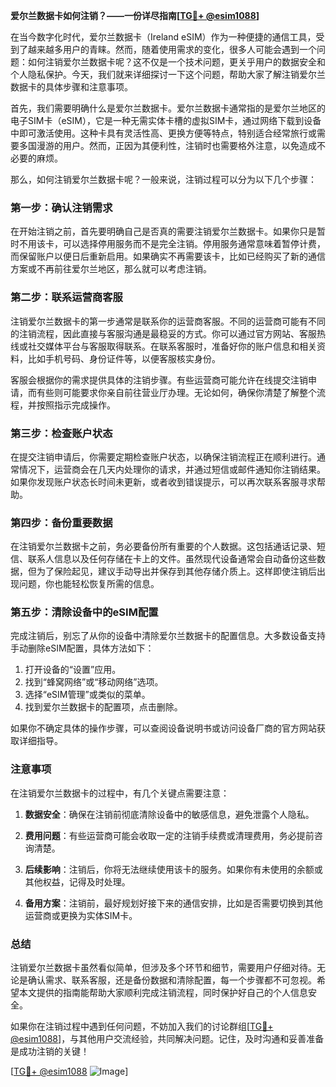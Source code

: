 **爱尔兰数据卡如何注销？——一份详尽指南[[TG💪+ @esim1088](https://t.me/s/esim1088)]**

在当今数字化时代，爱尔兰数据卡（Ireland eSIM）作为一种便捷的通信工具，受到了越来越多用户的青睐。然而，随着使用需求的变化，很多人可能会遇到一个问题：如何注销爱尔兰数据卡呢？这不仅是一个技术问题，更关乎用户的数据安全和个人隐私保护。今天，我们就来详细探讨一下这个问题，帮助大家了解注销爱尔兰数据卡的具体步骤和注意事项。

首先，我们需要明确什么是爱尔兰数据卡。爱尔兰数据卡通常指的是爱尔兰地区的电子SIM卡（eSIM），它是一种无需实体卡槽的虚拟SIM卡，通过网络下载到设备中即可激活使用。这种卡具有灵活性高、更换方便等特点，特别适合经常旅行或需要多国漫游的用户。然而，正因为其便利性，注销时也需要格外注意，以免造成不必要的麻烦。

那么，如何注销爱尔兰数据卡呢？一般来说，注销过程可以分为以下几个步骤：

### 第一步：确认注销需求

在开始注销之前，首先要明确自己是否真的需要注销爱尔兰数据卡。如果你只是暂时不用该卡，可以选择停用服务而不是完全注销。停用服务通常意味着暂停计费，而保留账户以便日后重新启用。如果确实不再需要该卡，比如已经购买了新的通信方案或不再前往爱尔兰地区，那么就可以考虑注销。

### 第二步：联系运营商客服

注销爱尔兰数据卡的第一步通常是联系你的运营商客服。不同的运营商可能有不同的注销流程，因此直接与客服沟通是最稳妥的方式。你可以通过官方网站、客服热线或社交媒体平台与客服取得联系。在联系客服时，准备好你的账户信息和相关资料，比如手机号码、身份证件等，以便客服核实身份。

客服会根据你的需求提供具体的注销步骤。有些运营商可能允许在线提交注销申请，而有些则可能要求你亲自前往营业厅办理。无论如何，确保你清楚了解整个流程，并按照指示完成操作。

### 第三步：检查账户状态

在提交注销申请后，你需要定期检查账户状态，以确保注销流程正在顺利进行。通常情况下，运营商会在几天内处理你的请求，并通过短信或邮件通知你注销结果。如果你发现账户状态长时间未更新，或者收到错误提示，可以再次联系客服寻求帮助。

### 第四步：备份重要数据

在注销爱尔兰数据卡之前，务必要备份所有重要的个人数据。这包括通话记录、短信、联系人信息以及任何存储在卡上的文件。虽然现代设备通常会自动备份这些数据，但为了保险起见，建议手动导出并保存到其他存储介质上。这样即使注销后出现问题，你也能轻松恢复所需的信息。

### 第五步：清除设备中的eSIM配置

完成注销后，别忘了从你的设备中清除爱尔兰数据卡的配置信息。大多数设备支持手动删除eSIM配置，具体方法如下：

1. 打开设备的“设置”应用。
2. 找到“蜂窝网络”或“移动网络”选项。
3. 选择“eSIM管理”或类似的菜单。
4. 找到爱尔兰数据卡的配置项，点击删除。

如果你不确定具体的操作步骤，可以查阅设备说明书或访问设备厂商的官方网站获取详细指导。

### 注意事项

在注销爱尔兰数据卡的过程中，有几个关键点需要注意：

1. **数据安全**：确保在注销前彻底清除设备中的敏感信息，避免泄露个人隐私。
   
2. **费用问题**：有些运营商可能会收取一定的注销手续费或清理费用，务必提前咨询清楚。

3. **后续影响**：注销后，你将无法继续使用该卡的服务。如果你有未使用的余额或其他权益，记得及时处理。

4. **备用方案**：注销前，最好规划好接下来的通信安排，比如是否需要切换到其他运营商或更换为实体SIM卡。

### 总结

注销爱尔兰数据卡虽然看似简单，但涉及多个环节和细节，需要用户仔细对待。无论是确认需求、联系客服，还是备份数据和清除配置，每一个步骤都不可忽视。希望本文提供的指南能帮助大家顺利完成注销流程，同时保护好自己的个人信息安全。

如果你在注销过程中遇到任何问题，不妨加入我们的讨论群组[[TG💪+ @esim1088](https://t.me/s/esim1088)]，与其他用户交流经验，共同解决问题。记住，及时沟通和妥善准备是成功注销的关键！

[[TG💪+ @esim1088](https://t.me/s/esim1088) ![Image](https://i.postimg.cc/4NQfJmqS/Snipaste-2025-05-13-00-14-12.png)]